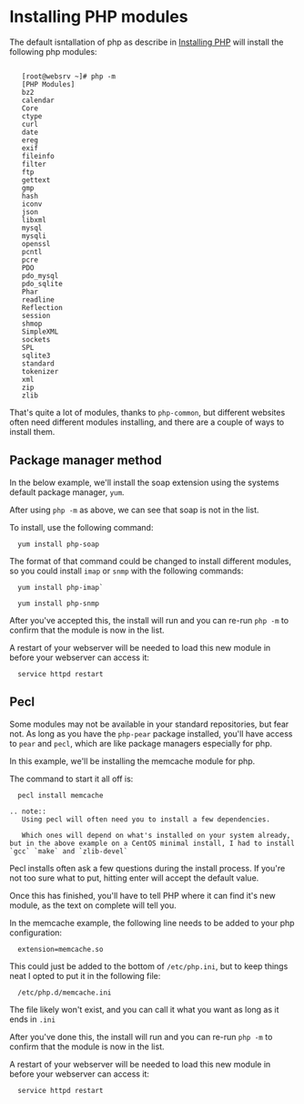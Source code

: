 # Installing PHP modules

The default isntallation of php as describe in [Installing PHP](/linux/php/installation) will install the following php modules:

```console

   [root@websrv ~]# php -m
   [PHP Modules]
   bz2
   calendar
   Core
   ctype
   curl
   date
   ereg
   exif
   fileinfo
   filter
   ftp
   gettext
   gmp
   hash
   iconv
   json
   libxml
   mysql
   mysqli
   openssl
   pcntl
   pcre
   PDO
   pdo_mysql
   pdo_sqlite
   Phar
   readline
   Reflection
   session
   shmop
   SimpleXML
   sockets
   SPL
   sqlite3
   standard
   tokenizer
   xml
   zip
   zlib
```

That's quite a lot of modules, thanks to `php-common`, but different websites often need different modules installing, and there are a couple of ways to install them.

## Package manager method

In the below example, we'll install the soap extension using the systems default package manager, `yum`.

After using `php -m` as above, we can see that soap is not in the list.

To install, use the following command:

```console
  yum install php-soap
```

The format of that command could be changed to install different modules, so you could install `imap` or `snmp` with the following commands:

```console
  yum install php-imap`
```
```console
  yum install php-snmp
```

After you've accepted this, the install will run and you can re-run `php -m` to confirm that the module is now in the list.

A restart of your webserver will be needed to load this new module in before your webserver can access it:

```console
  service httpd restart
```

## Pecl

Some modules may not be available in your standard repositories, but fear not. As long as you have the `php-pear` package installed, you'll have access to `pear` and `pecl`, which are like package managers especially for php.

In this example, we'll be installing the memcache module for php.

The command to start it all off is:

```console
  pecl install memcache
```

```eval_rst
.. note::
   Using pecl will often need you to install a few dependencies.

   Which ones will depend on what's installed on your system already, but in the above example on a CentOS minimal install, I had to install `gcc` `make` and `zlib-devel`
```

Pecl installs often ask a few questions during the install process. If you're not too sure what to put, hitting enter will accept the default value.

Once this has finished, you'll have to tell PHP where it can find it's new module, as the text on complete will tell you.

In the memcache example, the following line needs to be added to your php configuration:

```console
  extension=memcache.so
```

This could just be added to the bottom of `/etc/php.ini`, but to keep things neat I opted to put it in the following file:

```console
  /etc/php.d/memcache.ini
```

The file likely won't exist, and you can call it what you want as long as it ends in `.ini`

After you've done this, the install will run and you can re-run `php -m` to confirm that the module is now in the list.

A restart of your webserver will be needed to load this new module in before your webserver can access it:

```console
  service httpd restart
```
